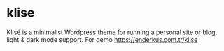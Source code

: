 # klise
Klisé is a minimalist Wordpress theme for running a personal site or blog, light &amp; dark mode support. For demo <a href="https://enderkus.com.tr/klise" target="_blank" rel="noopener">https://enderkus.com.tr/klise</a>
